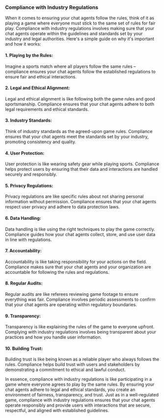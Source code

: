 ### Compliance with Industry Regulations

When it comes to ensuring your chat agents follow the rules, think of it as playing a game where everyone must stick to the same set of rules for fair play. Compliance with industry regulations involves making sure that your chat agents operate within the guidelines and standards set by your industry and legal authorities. Here's a simple guide on why it's important and how it works:


#### 1. Playing by the Rules:

Imagine a sports match where all players follow the same rules – compliance ensures your chat agents follow the established regulations to ensure fair and ethical interactions.


#### 2. Legal and Ethical Alignment:

Legal and ethical alignment is like following both the game rules and good sportsmanship. Compliance ensures that your chat agents adhere to both legal requirements and ethical standards.


#### 3. Industry Standards:

Think of industry standards as the agreed-upon game rules. Compliance ensures that your chat agents meet the standards set by your industry, promoting consistency and quality.


#### 4. User Protection:

User protection is like wearing safety gear while playing sports. Compliance helps protect users by ensuring that their data and interactions are handled securely and responsibly.


#### 5. Privacy Regulations:

Privacy regulations are like specific rules about not sharing personal information without permission. Compliance ensures that your chat agents respect user privacy and adhere to data protection laws.


#### 6. Data Handling:

Data handling is like using the right techniques to play the game correctly. Compliance guides how your chat agents collect, store, and use user data in line with regulations.


#### 7. Accountability:

Accountability is like taking responsibility for your actions on the field. Compliance makes sure that your chat agents and your organization are accountable for following the rules and regulations.


#### 8. Regular Audits:

Regular audits are like referees reviewing game footage to ensure everything was fair. Compliance involves periodic assessments to confirm that your chat agents are operating within regulatory boundaries.


#### 9. Transparency:

Transparency is like explaining the rules of the game to everyone upfront. Complying with industry regulations involves being transparent about your practices and how you handle user information.


#### 10. Building Trust:

Building trust is like being known as a reliable player who always follows the rules. Compliance helps build trust with users and stakeholders by demonstrating a commitment to ethical and lawful conduct.

In essence, compliance with industry regulations is like participating in a game where everyone agrees to play by the same rules. By ensuring your chat agents adhere to legal and ethical standards, you create an environment of fairness, transparency, and trust. Just as in a well-regulated game, compliance with industry regulations ensures that your chat agents operate responsibly and provide users with interactions that are secure, respectful, and aligned with established guidelines.